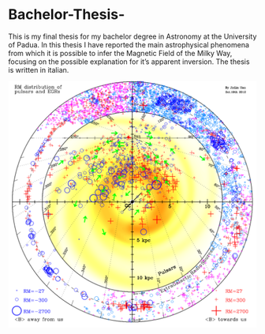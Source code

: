 # Bachelor-Thesis-
This is my final thesis for my bachelor degree in Astronomy at the University of Padua. In this thesis I have reported the main astrophysical phenomena from which it is possible to infer the Magnetic Field of the Milky Way, focusing on the possible explanation for it’s apparent inversion. The thesis is written in italian. 

<img src="./Han2012.png" alt="Alt text" title="Milky Way Galactic Magnetic Filed Infered from the RM distribution of nearby Pulsar">


